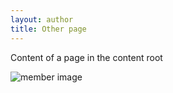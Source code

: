 ```yaml
---
layout: author
title: Other page
---
```


Content of a page in the content root

![member image](team/member.jpg)
